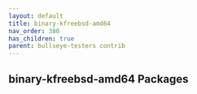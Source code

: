 ```yaml
---
layout: default
title: binary-kfreebsd-amd64
nav_order: 380
has_children: true
parent: bullseye-testers contrib
---
```


## binary-kfreebsd-amd64 Packages
